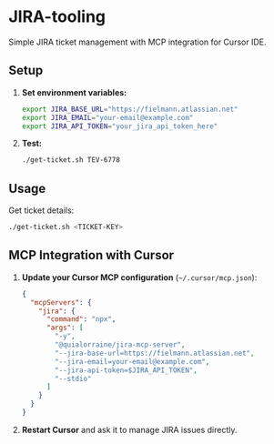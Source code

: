 # JIRA-tooling

Simple JIRA ticket management with MCP integration for Cursor IDE.

## Setup

1. **Set environment variables:**
   ```bash
   export JIRA_BASE_URL="https://fielmann.atlassian.net"
   export JIRA_EMAIL="your-email@example.com"
   export JIRA_API_TOKEN="your_jira_api_token_here"
   ```

2. **Test:**
   ```bash
   ./get-ticket.sh TEV-6778
   ```

## Usage

Get ticket details:
```bash
./get-ticket.sh <TICKET-KEY>
```

## MCP Integration with Cursor

1. **Update your Cursor MCP configuration** (`~/.cursor/mcp.json`):
   ```json
   {
     "mcpServers": {
       "jira": {
         "command": "npx",
         "args": [
           "-y",
           "@quialorraine/jira-mcp-server",
           "--jira-base-url=https://fielmann.atlassian.net",
           "--jira-email=your-email@example.com",
           "--jira-api-token=$JIRA_API_TOKEN",
           "--stdio"
         ]
       }
     }
   }
   ```

2. **Restart Cursor** and ask it to manage JIRA issues directly.

